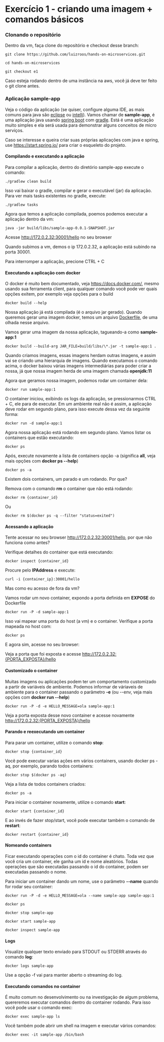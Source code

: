 # Exercício 1 - criando uma imagem + comandos básicos

### Clonando o repositório

Dentro da vm, faça clone do repositório e checkout desse branch:

```
git clone https://github.com/luizroos/hands-on-microservices.git

cd hands-on-microservices

git checkout e1
```

Caso esteja rodando dentro de uma instância na aws, você já deve ter feito o git clone antes.

### Aplicação sample-app

Veja o código da aplicação (se quiser, configure alguma IDE, as mais comuns para java são [eclipse](https://www.eclipse.org/) ou [intellj](https://www.jetbrains.com/pt-br/idea/)). 
Vamos chamar de **sample-app**, é uma aplicação java usando [spring boot](https://spring.io/projects/spring-boot) com [gradle](https://gradle.org/). Está é uma aplicação muito simples e ela será usada para demonstrar alguns conceitos de micro serviços. 

Caso se interesse e queira criar suas próprias aplicações com java e spring, use https://start.spring.io/ para criar o esqueleto do projeto.

#### Compilando e executando a aplicação

Para compilar a aplicação, dentro do diretório sample-app execute o comando:

```
./gradlew clean build
```

Isso vai baixar o gradle, compilar e gerar o executável (jar) da aplicação. Para ver mais tasks existentes no gradle, execute:

```
./gradlew tasks
```

Agora que temos a aplicação compilada, poemos podemos executar a aplicação dentro da vm:

```
java -jar build/libs/sample-app-0.0.1-SNAPSHOT.jar
```

Acesse http://172.0.2.32:30001/hello no seu browser

Quando subimos a vm, demos o ip 172.0.2.32, a aplicação está subindo na porta 30001. 

Para interromper a aplicação, precione CTRL + C

#### Executando a aplicação com docker

O docker é muito bem documentado, veja https://docs.docker.com/, mesmo usando sua ferramenta client, para qualquer comando você pode ver quais opções exitem, por exemplo veja opções para o build

```
docker build --help
```

Nossa aplicação já está compilada (é o arquivo jar gerado). Quando queremos gerar uma imagem docker, temos um arquivo [Dockerfile](sample-app/Dockerfile), de uma olhada nesse arquivo. 

Vamos gerar uma imagem da nossa aplicação, tagueando-a como **sample-app:1**

```
docker build --build-arg JAR_FILE=build/libs/\*.jar -t sample-app:1 .
```

Quando criamos imagens, essas imagens herdam outras imagens, e assim vai se criando uma hierarquia de imagens. Quando executamos o comando acima, o docker baixou várias imagens intermediárias para poder criar a nossa, já que nossa imagem herda de uma imagem chamada **openjdk:11**

Agora que geramos nossa imagem, podemos rodar um container dela:

```
docker run sample-app:1
```

O container iniciou, exibindo os logs da aplicação, se pressionarmos  CTRL + C, ele para de executar. Em um ambiente real não é assim, a aplicação deve rodar em segundo plano, para isso execute dessa vez da seguinte forma:

```
docker run -d sample-app:1
```

Agora nossa aplicação está rodando em segundo plano. Vamos listar os containers que estão executando:

```
docker ps
```

Após, execute novamente a lista de containers opção -a (significa **all**, veja mais opções com **docker ps --help**)

```
docker ps -a
```

Existem dois containers, um parado e um rodando. Por que?

Remova com o comando **rm** o container que não está rodando:

```
docker rm {container_id}
```
Ou
```
docker rm $(docker ps -q --filter "status=exited")
```

#### Acessando a aplicação

Tente acessar no seu browser http://172.0.2.32:30001/hello, por que não funciona como antes?

Verifique detalhes do container que está executando:

```
docker inspect {container_id}
```
Procure pelo **IPAddress** e execute:

```
curl -i {container_ip}:30001/hello
```

Mas como eu acesso de fora da vm?

Vamos rodar um novo container, expondo a porta definida em **EXPOSE** do Dockerfile

```
docker run -P -d sample-app:1
```

Isso vai mapear uma porta do host (a vm) e o container. Verifique a porta mapeada no host com:

```
docker ps
```

E agora sim, acesse no seu browser:

Veja a porta que foi exposta e acesse http://172.0.2.32:{PORTA_EXPOSTA}/hello

#### Customizado o container

Muitas imagens ou aplicações podem ter um comportamento customizado a partir de variáveis de ambiente. Podemos informar de váriaveis de ambiente para o container passando o parâmetro **-e** (ou --env, veja mais opções com **docker run --help**)

```
docker run -P -d -e HELLO_MESSAGE=ola sample-app:1
```

Veja a porta exposta desse novo container e acesse novamente http://172.0.2.32:{PORTA_EXPOSTA}/hello

#### Parando e reexecutando um container

Para parar um container, utilize o comando **stop**:

```
docker stop {container_id}
```

Você pode executar varias ações em vários containers, usando docker ps -aq, por exemplo, parando todos containers:

```
docker stop $(docker ps -aq)
```

Veja a lista de todos containers criados:

```
docker ps -a
```

Para iniciar o container novamente, utilize o comando **start**:

```
docker start {container_id}
```

E ao invés de fazer stop/start, você pode executar também o comando de **restart**:

```
docker restart {container_id}
```

#### Nomeando containers

Ficar executando operações com o id do container é chato. Toda vez que você cria um container, ele ganha um id e nome aleatórios. Todas operações que são executadas passando o id do container, podem ser executadas passando o nome.

Para iniciar um container dando um nome, use o parâmetro  **--name** quando for rodar seu container:

```
docker run -P -d -e HELLO_MESSAGE=ola --name sample-app sample-app:1

docker ps

docker stop sample-app

docker start sample-app

docker inspect sample-app
```

#### Logs

Visualize qualquer texto enviado para STDOUT ou STDERR através do comando **log**:

```
docker logs sample-app
```

Use a opção -f vai para manter aberto o streaming do log.

#### Executando comandos no container

É muito comum no desenvolvimento ou na investigação de algum problema, quereremos executar comandos dentro do container rodando. Para isso você pode usar o comando exec:

```
docker exec sample-app ls
```

Você também pode abrir um shell na imagem e executar vários comandos:

```
docker exec -it sample-app /bin/bash
```
